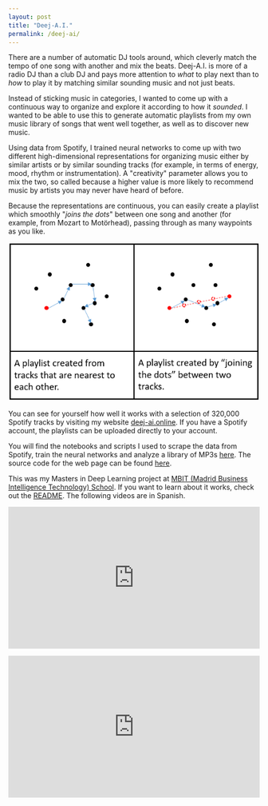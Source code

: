 ```yaml
---
layout: post
title: "Deej-A.I."
permalink: /deej-ai/
---
```

There are a number of automatic DJ tools around, which cleverly match the tempo of one song with another and mix the beats. Deej-A.I. is more of a radio DJ than a club DJ and pays more attention to *what* to play next than to *how* to play it by matching similar sounding music and not just beats.
<!--more-->

Instead of sticking music in categories, I wanted to come up with a continuous way to organize and explore it according to how it *sounded*. I wanted to be able to use this to generate automatic playlists from my own music library of songs that went well together, as well as to discover new music.

Using data from Spotify, I trained neural networks to come up with two different high-dimensional representations for organizing music either by similar artists or by similar sounding tracks (for example, in terms of energy, mood, rhythm or instrumentation). A "creativity" parameter allows you to mix the two, so called because a higher value is more likely to recommend music by artists you may never have heard of before.

Because the representations are continuous, you can easily create a playlist which smoothly "*joins the dots*" between one song and another (for example, from Mozart to Motörhead), passing through as many waypoints as you like.

![Join the dots](/assets/join_the_dots.png)

You can see for yourself how well it works with a selection of 320,000 Spotify tracks by visiting my website [deej-ai.online](https://deej-ai.online). If you have a Spotify account, the playlists can be uploaded directly to your account.

You will find the notebooks and scripts I used to scrape the data from Spotify, train the neural networks and analyze a library of MP3s [here](https://github.com/teticio/Deej-A.I.). The source code for the web page can be found [here](https://github.com/teticio/deej-ai.online).

This was my Masters in Deep Learning project at [MBIT (Madrid Business Intelligence Technology) School](https://www.mbitschool.com/). If you want to learn about it works, check out the [README](https://github.com/teticio/Deej-A.I.). The following videos are in Spanish.

<div style="position:relative;padding-top:56.25%;">
  <iframe src="https://www.youtube.com/embed/dbKmueftw4Y" frameborder="0" allowfullscreen
    style="position:absolute;top:0;left:0;width:100%;height:100%;"></iframe>
</div>

<p></p>

<div style="position:relative;padding-top:56.25%;">
  <iframe src="https://www.youtube.com/embed/D0vtikSqy0o" frameborder="0" allowfullscreen
    style="position:absolute;top:0;left:0;width:100%;height:100%;"></iframe>
</div>

